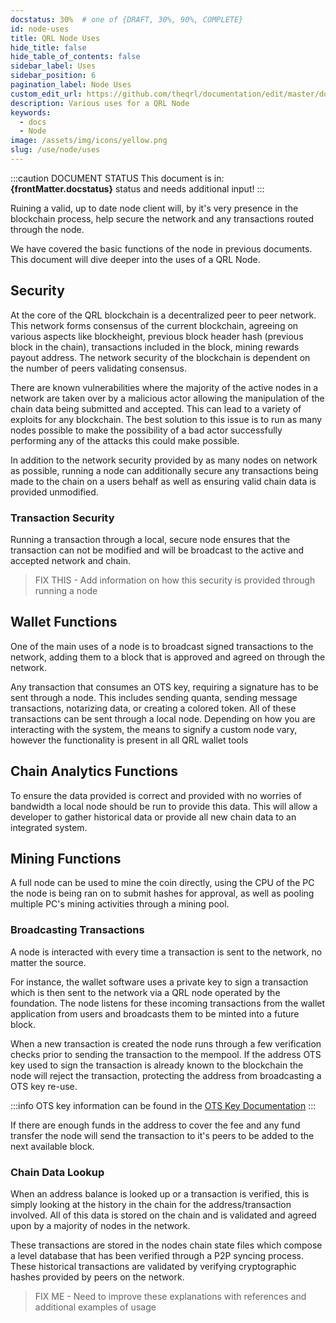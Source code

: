 ```yaml
---
docstatus: 30%  # one of {DRAFT, 30%, 90%, COMPLETE}
id: node-uses
title: QRL Node Uses
hide_title: false
hide_table_of_contents: false
sidebar_label: Uses
sidebar_position: 6
pagination_label: Node Uses
custom_edit_url: https://github.com/theqrl/documentation/edit/master/docs/basics/what-is-qrl.md
description: Various uses for a QRL Node
keywords:
  - docs
  - Node
image: /assets/img/icons/yellow.png
slug: /use/node/uses
---
```



:::caution DOCUMENT STATUS 
<span>This document is in: <b>{frontMatter.docstatus}</b> status and needs additional input!</span>
:::

Ruining a valid, up to date node client will, by it's very presence in the blockchain process, help secure the network and any transactions routed through the node. 

We have covered the basic functions of the node in previous documents. This document will dive deeper into the uses of a QRL Node.

## Security 

At the core of the QRL blockchain is a decentralized peer to peer network. This network forms consensus of the current blockchain, agreeing on various aspects like blockheight, previous block header hash (previous block in the chain), transactions included in the block, mining rewards payout address. The network security of the blockchain is dependent on the number of peers validating consensus. 

There are known vulnerabilities where the majority of the active nodes in a network are taken over by a malicious actor allowing the manipulation of the chain data being submitted and accepted. This can lead to a variety of exploits for any blockchain. The best solution to this issue is to run as many nodes possible to make the possibility of a bad actor successfully performing any of the attacks this could make possible. 

In addition to the network security provided by as many nodes on network as possible, running a node can additionally secure any transactions being made to the chain on a users behalf as well as ensuring valid chain data is provided unmodified.

### Transaction Security

Running a transaction through a local, secure node ensures that the transaction can not be modified and will be broadcast to the active and accepted network and chain.

> FIX THIS - Add information on how this security is provided through running a node

## Wallet Functions

One of the main uses of a node is to broadcast signed transactions to the network, adding them to a block that is approved and agreed on through the network.

Any transaction that consumes an OTS key, requiring a signature has to be sent through a node. This includes sending quanta, sending message transactions, notarizing data, or creating a colored token. All of these transactions can be sent through a local node. Depending on how you are interacting with the system, the means to signify a custom node vary, however the functionality is present in all QRL wallet tools



## Chain Analytics Functions

To ensure the data provided is correct and provided with no worries of bandwidth a local node should be run to provide this data. This will allow a developer to gather historical data or provide all new chain data to  an integrated system.


## Mining Functions

A full node can be used to mine the coin directly, using the CPU of the PC the node is being ran on to submit hashes for approval, as well as pooling multiple PC's mining activities through a mining pool.

### Broadcasting Transactions

A node is interacted with every time a transaction is sent to the network, no matter the source. 

For instance, the wallet software uses a private key to sign a transaction which is then sent to the network via a QRL node operated by the foundation. The node listens for these incoming transactions from the wallet application from users and broadcasts them to be minted into a future block.


When a new transaction is created the node runs through a few verification checks prior to sending the transaction to the mempool. If the address OTS key used to sign the transaction is already known to the blockchain the node will reject the transaction, protecting the address from broadcasting a OTS key re-use.

:::info
OTS key information can be found in the [OTS Key Documentation](/ots-keys)
:::

If there are enough funds in the address to cover the fee and any fund transfer the node will send the transaction to it's peers to be added to the next available block. 

### Chain Data Lookup

When an address balance is looked up or a  transaction is verified, this is simply looking at the history in the chain for the address/transaction involved. All of this data is stored on the chain and is validated and agreed upon by a majority of nodes in the network. 

These transactions are stored in the nodes chain state files which compose a level database that has been verified through a P2P syncing process. These historical transactions are validated by verifying cryptographic hashes provided by peers on the network.



> FIX ME - Need to improve these explanations with references and additional examples of usage